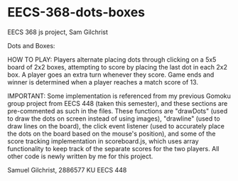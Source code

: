 # EECS-368-dots-boxes
EECS 368 js project, Sam Gilchrist

Dots and Boxes:



HOW TO PLAY: 
Players alternate placing dots through clicking on a 5x5 board of 2x2 boxes, attempting to score by placing the last dot in 
each 2x2 box. A player goes an extra turn whenever they score. Game ends and winner is determined when a player reaches a match score of 13.


IMPORTANT:
Some implementation is referenced from my previous Gomoku group project from EECS 448 (taken this semester), and these sections are pre-commented as such in the files. These functions are "drawDots" (used to draw the dots on screen instead of using images), "drawline" (used to draw lines on the board), the click event listener (used to accurately place the dots on the board based on the mouse's position), and some of the score tracking implementation in scoreboard.js, which uses array functionality to keep track of the separate scores for the two players. All other code is newly written by me for this project. 

Samuel Gilchrist, 2886577
KU EECS 448
